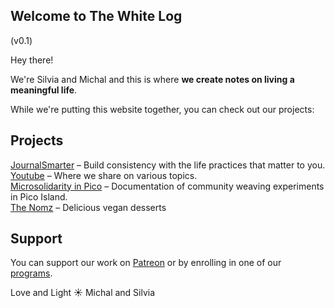 ## Welcome to The White Log

(v0.1)

Hey there!

We're Silvia and Michal and this is where **we create notes on living a meaningful life**.

While we're putting this website together, you can check out our projects:

## Projects
[JournalSmarter](https://journalsmarter.com) – Build consistency with the life practices that matter to you.<br>
[Youtube](https://www.youtube.com/channel/UCFkEEtX7yPtYD0Om0GPwL7w) – Where we share on various topics.<br>
[Microsolidarity in Pico](https://pico.microsolidarity.cc) – Documentation of community weaving experiments in Pico Island.<br>
[The Nomz](https://nomz.michalkorzonek.com) – Delicious vegan desserts<br>

## Support

You can support our work on [Patreon](https://patreon.com/michalandsilvia) or by enrolling in one of our [programs](https://journalsmarter.com/products).

Love and Light ☀️
Michal and Silvia
